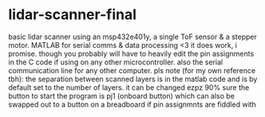 # lidar-scanner-final
basic lidar scanner using an msp432e401y, a single ToF sensor &amp; a stepper motor. MATLAB for serial comms &amp; data processing &lt;3
it does work, i promise. though you probably will have to heavily edit the pin assignments in the C code if using on any other microcontroller. also the serial communication line for any other computer.
pls note (for my own reference tbh):
the separation between scanned layers is in the matlab code and is by default set to the number of layers. it can be changed ezpz
90% sure the button to start the program is pj1 (onboard button) which can also be swapped out to a button on a breadboard if pin assignmnts are fiddled with




